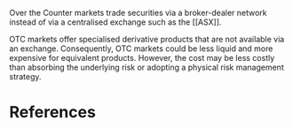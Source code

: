 Over the Counter markets trade securities via a broker-dealer network instead of via a centralised exchange such as the [[ASX]].

OTC markets offer specialised derivative products that are not available via an exchange. Consequently, OTC markets could be less liquid and more expensive for equivalent products. However, the cost may be less costly than absorbing the underlying risk or adopting a physical risk management strategy.

# References
